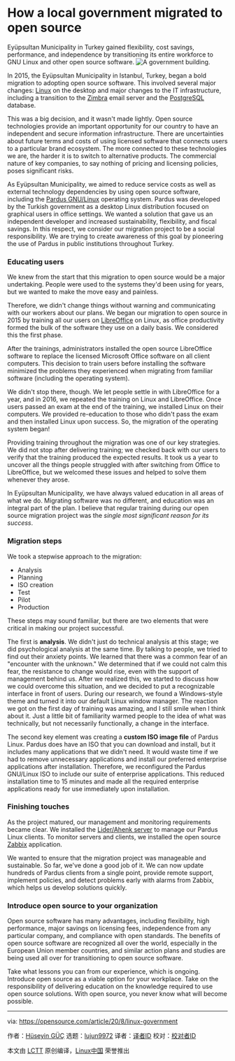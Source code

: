 [#]: collector: (lujun9972)
[#]: translator: ( )
[#]: reviewer: ( )
[#]: publisher: ( )
[#]: url: ( )
[#]: subject: (How a local government migrated to open source)
[#]: via: (https://opensource.com/article/20/8/linux-government)
[#]: author: (Hüseyin GÜÇ https://opensource.com/users/hguc)

How a local government migrated to open source
======
Eyüpsultan Municipality in Turkey gained flexibility, cost savings,
performance, and independence by transitioning its entire workforce to
GNU Linux and other open source software.
![A government building.][1]

In 2015, the Eyüpsultan Municipality in Istanbul, Turkey, began a bold migration to adopting open source software. This involved several major changes: [Linux][2] on the desktop and major changes to the IT infrastructure, including a transition to the [Zimbra][3] email server and the [PostgreSQL][4] database.

This was a big decision, and it wasn't made lightly. Open source technologies provide an important opportunity for our country to have an independent and secure information infrastructure. There are uncertainties about future terms and costs of using licensed software that connects users to a particular brand ecosystem. The more connected to these technologies we are, the harder it is to switch to alternative products. The commercial nature of key companies, to say nothing of pricing and licensing policies, poses significant risks.

As Eyüpsultan Municipality, we aimed to reduce service costs as well as external technology dependencies by using open source software, including the [Pardus GNU/Linux][5] operating system. Pardus was developed by the Turkish government as a desktop Linux distribution focused on graphical users in office settings. We wanted a solution that gave us an independent developer and increased sustainability, flexibility, and fiscal savings. In this respect, we consider our migration project to be a social responsibility. We are trying to create awareness of this goal by pioneering the use of Pardus in public institutions throughout Turkey.

### Educating users

We knew from the start that this migration to open source would be a major undertaking. People were used to the systems they'd been using for years, but we wanted to make the move easy and painless.

Therefore, we didn't change things without warning and communicating with our workers about our plans. We began our migration to open source in 2015 by training all our users on [LibreOffice][6] on Linux, as office productivity formed the bulk of the software they use on a daily basis. We considered this the first phase.

After the trainings, administrators installed the open source LibreOffice software to replace the licensed Microsoft Office software on all client computers. This decision to train users before installing the software minimized the problems they experienced when migrating from familiar software (including the operating system).

We didn't stop there, though. We let people settle in with LibreOffice for a year, and in 2016, we repeated the training on Linux and LibreOffice. Once users passed an exam at the end of the training, we installed Linux on their computers. We provided re-education to those who didn't pass the exam and then installed Linux upon success. So, the migration of the operating system began!

Providing training throughout the migration was one of our key strategies. We did not stop after delivering training; we checked back with our users to verify that the training produced the expected results. It took us a year to uncover all the things people struggled with after switching from Office to LibreOffice, but we welcomed these issues and helped to solve them whenever they arose.

In Eyüpsultan Municipality, we have always valued education in all areas of what we do. Migrating software was no different, and education was an integral part of the plan. I believe that regular training during our open source migration project was the _single most significant reason for its success_.

### Migration steps

We took a stepwise approach to the migration:

  * Analysis
  * Planning
  * ISO creation
  * Test
  * Pilot
  * Production



These steps may sound familiar, but there are two elements that were critical in making our project successful.

The first is **analysis**. We didn't just do technical analysis at this stage; we did psychological analysis at the same time. By talking to people, we tried to find out their anxiety points. We learned that there was a common fear of an "encounter with the unknown." We determined that if we could not calm this fear, the resistance to change would rise, even with the support of management behind us. After we realized this, we started to discuss how we could overcome this situation, and we decided to put a recognizable interface in front of users. During our research, we found a Windows-style theme and turned it into our default Linux window manager. The reaction we got on the first day of training was amazing, and I still smile when I think about it. Just a little bit of familiarity warmed people to the idea of what was technically, but not necessarily functionally, a change in the interface.

The second key element was creating a **custom ISO image file** of Pardus Linux. Pardus does have an ISO that you can download and install, but it includes many applications that we didn't need. It would waste time if we had to remove unnecessary applications and install our preferred enterprise applications after installation. Therefore, we reconfigured the Pardus GNU/Linux ISO to include our suite of enterprise applications. This reduced installation time to 15 minutes and made all the required enterprise applications ready for use immediately upon installation.

### Finishing touches

As the project matured, our management and monitoring requirements became clear. We installed the [Lider/Ahenk server][7] to manage our Pardus Linux clients. To monitor servers and clients, we installed the open source [Zabbix][8] application.

We wanted to ensure that the migration project was manageable and sustainable. So far, we've done a good job of it. We can now update hundreds of Pardus clients from a single point, provide remote support, implement policies, and detect problems early with alarms from Zabbix, which helps us develop solutions quickly.

### Introduce open source to your organization

Open source software has many advantages, including flexibility, high performance, major savings on licensing fees, independence from any particular company, and compliance with open standards. The benefits of open source software are recognized all over the world, especially in the European Union member countries, and similar action plans and studies are being used all over for transitioning to open source software.

Take what lessons you can from our experience, which is ongoing. Introduce open source as a viable option for your workplace. Take on the responsibility of delivering education on the knowledge required to use open source solutions. With open source, you never know what will become possible.

--------------------------------------------------------------------------------

via: https://opensource.com/article/20/8/linux-government

作者：[Hüseyin GÜÇ][a]
选题：[lujun9972][b]
译者：[译者ID](https://github.com/译者ID)
校对：[校对者ID](https://github.com/校对者ID)

本文由 [LCTT](https://github.com/LCTT/TranslateProject) 原创编译，[Linux中国](https://linux.cn/) 荣誉推出

[a]: https://opensource.com/users/hguc
[b]: https://github.com/lujun9972
[1]: https://opensource.com/sites/default/files/styles/image-full-size/public/lead-images/government_building_sky.jpg?itok=-jSyhGAm (A government building.)
[2]: https://opensource.com/resources/linux
[3]: http://zimbra.org
[4]: https://www.postgresql.org/
[5]: https://en.wikipedia.org/wiki/Pardus_%28operating_system%29
[6]: https://www.libreoffice.org/
[7]: https://github.com/Pardus-LiderAhenk
[8]: https://www.zabbix.com/
